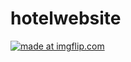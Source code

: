 # hotelwebsite
<a href="https://imgflip.com/gif/3by8nn"><img src="https://i.imgflip.com/3by8nn.gif" title="made at imgflip.com"/></a>
